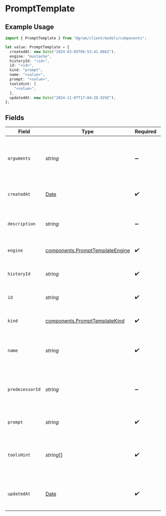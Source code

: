 # PromptTemplate

## Example Usage

```typescript
import { PromptTemplate } from "@gram/client/models/components";

let value: PromptTemplate = {
  createdAt: new Date("2024-03-05T06:53:41.866Z"),
  engine: "mustache",
  historyId: "<id>",
  id: "<id>",
  kind: "prompt",
  name: "<value>",
  prompt: "<value>",
  toolsHint: [
    "<value>",
  ],
  updatedAt: new Date("2024-11-07T17:04:28.929Z"),
};
```

## Fields

| Field                                                                                         | Type                                                                                          | Required                                                                                      | Description                                                                                   |
| --------------------------------------------------------------------------------------------- | --------------------------------------------------------------------------------------------- | --------------------------------------------------------------------------------------------- | --------------------------------------------------------------------------------------------- |
| `arguments`                                                                                   | *string*                                                                                      | :heavy_minus_sign:                                                                            | The JSON Schema defining the placeholders found in the prompt template                        |
| `createdAt`                                                                                   | [Date](https://developer.mozilla.org/en-US/docs/Web/JavaScript/Reference/Global_Objects/Date) | :heavy_check_mark:                                                                            | The creation date of the prompt template.                                                     |
| `description`                                                                                 | *string*                                                                                      | :heavy_minus_sign:                                                                            | The description of the prompt template                                                        |
| `engine`                                                                                      | [components.PromptTemplateEngine](../../models/components/prompttemplateengine.md)            | :heavy_check_mark:                                                                            | The template engine                                                                           |
| `historyId`                                                                                   | *string*                                                                                      | :heavy_check_mark:                                                                            | The revision tree ID for the prompt template                                                  |
| `id`                                                                                          | *string*                                                                                      | :heavy_check_mark:                                                                            | The ID of the prompt template                                                                 |
| `kind`                                                                                        | [components.PromptTemplateKind](../../models/components/prompttemplatekind.md)                | :heavy_check_mark:                                                                            | The kind of prompt the template is used for                                                   |
| `name`                                                                                        | *string*                                                                                      | :heavy_check_mark:                                                                            | A short url-friendly label that uniquely identifies a resource.                               |
| `predecessorId`                                                                               | *string*                                                                                      | :heavy_minus_sign:                                                                            | The previous version of the prompt template to use as predecessor                             |
| `prompt`                                                                                      | *string*                                                                                      | :heavy_check_mark:                                                                            | The template content                                                                          |
| `toolsHint`                                                                                   | *string*[]                                                                                    | :heavy_check_mark:                                                                            | The suggested tool names associated with the prompt template                                  |
| `updatedAt`                                                                                   | [Date](https://developer.mozilla.org/en-US/docs/Web/JavaScript/Reference/Global_Objects/Date) | :heavy_check_mark:                                                                            | The last update date of the prompt template.                                                  |